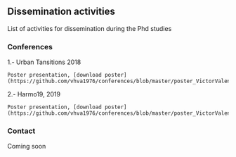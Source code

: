 ## Dissemination activities

List of activities for dissemination during the Phd studies

### Conferences

1.- Urban Tansitions 2018

    Poster presentation, [download poster](https://github.com/vhva1976/conferences/blob/master/poster_VictorValencia_web.pdf).

2.- Harmo19, 2019

    Poster presentation, [download poster](https://github.com/vhva1976/conferences/blob/master/poster_VictorValencia_web.pdf).
    
### Contact

Coming soon
